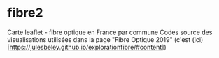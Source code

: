 # fibre2
Carte leaflet - fibre optique en France par commune
Codes source des visualisations utilisées dans la page "Fibre Optique 2019" (c'est (ici)[https://julesbeley.github.io/explorationfibre/#content])
